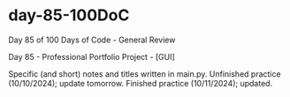 # day-85-100DoC
Day 85 of 100 Days of Code - General Review

Day 85 - Professional Portfolio Project - [GUI]

Specific (and short) notes and titles written in main.py.
  Unfinished practice (10/10/2024); update tomorrow.
    Finished practice (10/11/2024); updated.
